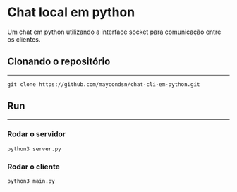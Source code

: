 # Chat local em python
Um chat em python utilizando a interface socket para comunicação entre os clientes.

## Clonando o repositório
---
```
git clone https://github.com/maycondsn/chat-cli-em-python.git
```

## Run
---
### Rodar o servidor
```
python3 server.py
```

### Rodar o cliente
```
python3 main.py
```